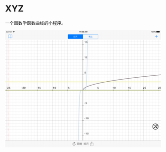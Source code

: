 # XYZ
一个画数学函数曲线的小程序。

![image](https://github.com/JulianSong/XYZ/blob/master/screenshot/Simulator%20Screen%20Shot%202015%E5%B9%B412%E6%9C%887%E6%97%A5%20%E4%B8%8A%E5%8D%8811.03.32.png)
